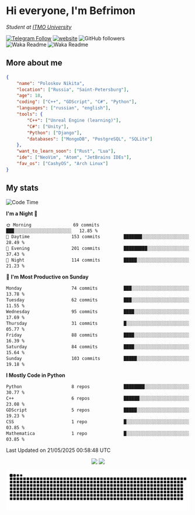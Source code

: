 # Hi everyone, I'm Befrimon
*Student at [ITMO University](https://itmo.ru/)*

[![Telegram Follow](https://img.shields.io/badge/Telegram-2CA5E0?style=flat-squeare&logo=telegram&logoColor=white)](https://t.me/bigtoad_tavern)
[![website](https://img.shields.io/badge/Website-2CA5E0?style=flat-squeare&logo=google-chrome&logoColor=white&color=320142)](https://bfn-dev.ru/)
![GitHub followers](https://img.shields.io/github/followers/Befrimon?label=Follow&style=social)
<br>
![Waka Readme](https://github.com/Befrimon/Befrimon/workflows/WakaReadme/badge.svg)
![Waka Readme](https://github.com/Befrimon/Befrimon/workflows/snake/badge.svg)

## More about me
``` JSON
{
    "name": "Poloskov Nikita",
    "location": ["Russia", "Saint-Petersburg"],
    "age": 18,
    "coding": ["C++", "GDScript", "C#", "Python"],
    "languages": ["russian", "english"],
    "tools": {
        "C++": ["Unreal Engine (learning)"],
        "C#": ["Unity"],
        "Python": ["Django"],
        "databases": ["MongoDB", "PostgreSQL", "SQLite"]
    },
    "want_to_learn_soon": ["Rust", "Lua"],
    "ide": ["NeoVim", "Atom", "JetBrains IDEs"],
    "fav_os": ["CashyOS", "Arch Linux"]
}
```

## My stats
<!--START_SECTION:waka-->
![Code Time](http://img.shields.io/badge/Code%20Time-9%20hrs%2046%20mins-blue)

**I'm a Night 🦉** 

```text
🌞 Morning                69 commits          ███░░░░░░░░░░░░░░░░░░░░░░   12.85 % 
🌆 Daytime                153 commits         ███████░░░░░░░░░░░░░░░░░░   28.49 % 
🌃 Evening                201 commits         █████████░░░░░░░░░░░░░░░░   37.43 % 
🌙 Night                  114 commits         █████░░░░░░░░░░░░░░░░░░░░   21.23 % 
```
📅 **I'm Most Productive on Sunday** 

```text
Monday                   74 commits          ███░░░░░░░░░░░░░░░░░░░░░░   13.78 % 
Tuesday                  62 commits          ███░░░░░░░░░░░░░░░░░░░░░░   11.55 % 
Wednesday                95 commits          ████░░░░░░░░░░░░░░░░░░░░░   17.69 % 
Thursday                 31 commits          █░░░░░░░░░░░░░░░░░░░░░░░░   05.77 % 
Friday                   88 commits          ████░░░░░░░░░░░░░░░░░░░░░   16.39 % 
Saturday                 84 commits          ████░░░░░░░░░░░░░░░░░░░░░   15.64 % 
Sunday                   103 commits         █████░░░░░░░░░░░░░░░░░░░░   19.18 % 
```


**I Mostly Code in Python** 

```text
Python                   8 repos             ████████░░░░░░░░░░░░░░░░░   30.77 % 
C++                      6 repos             ██████░░░░░░░░░░░░░░░░░░░   23.08 % 
GDScript                 5 repos             █████░░░░░░░░░░░░░░░░░░░░   19.23 % 
CSS                      1 repo              █░░░░░░░░░░░░░░░░░░░░░░░░   03.85 % 
Mathematica              1 repo              █░░░░░░░░░░░░░░░░░░░░░░░░   03.85 % 
```




 Last Updated on 21/05/2025 00:58:48 UTC
<!--END_SECTION:waka-->

<div align=center>
    <img src="https://github-readme-stats.vercel.app/api?username=Befrimon&rank_icon=github&hide_border=true&show_icons=true&bg_color=0d1117&text_color=fff">
    <img src="https://github-readme-stats.vercel.app/api/top-langs/?username=Befrimon&layout=compact&hide_border=true&show_icons=true&bg_color=0d1117&text_color=fff">
    <!--
    <img src="https://gh.uoc.run.place/api?username=Befrimon&hide_border=true&show_icons=true&bg_color=0d1117&text_color=fff">
    <img src="https://gh.uoc.run.place/api/top-langs/?username=Befrimon&layout=compact&hide_border=true&show_icons=true&bg_color=0d1117&text_color=fff">
    -->
</p>


<picture>
  <source media="(prefers-color-scheme: dark)" srcset="https://raw.githubusercontent.com/Befrimon/Befrimon/output/github-snake-dark.svg">
  <source media="(prefers-color-scheme: light)" srcset="https://raw.githubusercontent.com/Befrimon/Befrimon/output/github-snake.svg">
  <img alt="github contribution grid snake animation" src="https://raw.githubusercontent.com/Befrimon/Befrimon/output/github-snake.svg">
</picture>
